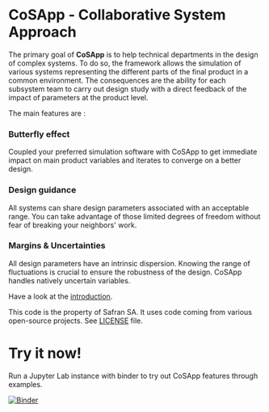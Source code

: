 # CoSApp - Collaborative System Approach

The primary goal of **CoSApp** is to help technical departments in the design of complex systems.
To do so, the framework allows the simulation of various systems representing the different
parts of the final product in a common environment. The consequences are the ability for each
subsystem team to carry out design study with a direct feedback of the impact of parameters at
the product level.

The main features are :

### Butterfly effect

Coupled your preferred simulation software with CoSApp to get immediate impact on main product
variables and iterates to converge on a better design.

### Design guidance

All systems can share design parameters associated with an acceptable range. You can take advantage
of those limited degrees of freedom without fear of breaking your neighbors' work.

### Margins & Uncertainties

All design parameters have an intrinsic dispersion. Knowing the range of fluctuations is crucial to
ensure the robustness of the design. CoSApp handles natively uncertain variables.

Have a look at the [introduction](https://cosapp.readthedocs.io/en/stable/tutorials/00-Introduction.html#).

This code is the property of Safran SA. It uses code coming from various open-source projects. See [LICENSE](https://gitlab.com/cosapp/cosapp/blob/master/LICENSE.rst) file.

# Try it now!
Run a Jupyter Lab instance with binder to try out CoSApp features through examples.

[![Binder](https://mybinder.org/badge_logo.svg)](https://mybinder.org/v2/gl/cosapp%2Fcosapp/master?urlpath=lab/tree/docs/tutorials)
